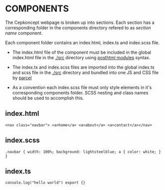 # COMPONENTS

The Cepkoncept webpage is broken up into sections. Each section has a corresponding folder in the components directory refered to as *section name* component.

Each component folder contains an index.html, index.ts and index.scss file. 

- The index.html file of the component must be included in the global index.html file in the [./src]() directory using [posthtml modules](https://github.com/posthtml/posthtml-modules) syntax.

- The index.ts and index.scss files are imported into the global index.ts and scss file in the [./src]() directory and bundled into one JS and CSS file by [parcel](https://parceljs.org/)

- As a convention each index.scss file must only style elements in it's corresponding components folder. SCSS nesting and class names should be used to accomplish this.

index.html
---
`<nav class="navbar">
  <a>home</a>
  <a>about</a>
  <a>contact</a></nav>
` 


index.scss
---
`.navbar {
  width: 100%;
  background: lightsteelblue;
  a {
    color: white;
  }
  }`

index.ts
---
`
console.log("hello world")
export {}
`
